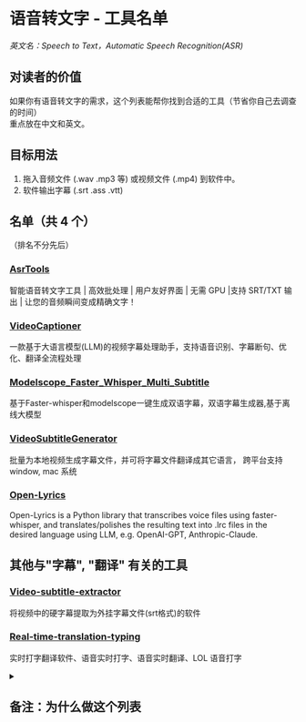 # 语音转文字 - 工具名单
*英文名：Speech to Text，Automatic Speech Recognition(ASR)*

## 对读者的价值
如果你有语音转文字的需求，这个列表能帮你找到合适的工具（节省你自己去调查的时间）   
重点放在中文和英文。

## 目标用法
1. 拖入音频文件 (.wav .mp3 等) 或视频文件 (.mp4) 到软件中。
2. 软件输出字幕 (.srt .ass .vtt)

## 名单（共 4 个）
（排名不分先后）

### [AsrTools](https://github.com/WEIFENG2333/AsrTools)
智能语音转文字工具 | 高效批处理 | 用户友好界面 | 无需 GPU |支持 SRT/TXT 输出 | 让您的音频瞬间变成精确文字！

### [VideoCaptioner](https://github.com/WEIFENG2333/VideoCaptioner)
一款基于大语言模型(LLM)的视频字幕处理助手，支持语音识别、字幕断句、优化、翻译全流程处理

### [Modelscope_Faster_Whisper_Multi_Subtitle](https://github.com/v3ucn/Modelscope_Faster_Whisper_Multi_Subtitle)
基于Faster-whisper和modelscope一键生成双语字幕，双语字幕生成器,基于离线大模型

### [VideoSubtitleGenerator](https://github.com/buxuku/VideoSubtitleGenerator)
批量为本地视频生成字幕文件，并可将字幕文件翻译成其它语言， 跨平台支持 window, mac 系统

### [Open-Lyrics](https://github.com/zh-plus/openlrc)
Open-Lyrics is a Python library that transcribes voice files using faster-whisper, and translates/polishes the resulting text into .lrc files in the desired language using LLM, e.g. OpenAI-GPT, Anthropic-Claude.

## 其他与"字幕", "翻译" 有关的工具
### [Video-subtitle-extractor](https://github.com/YaoFANGUK/video-subtitle-extractor)
将视频中的硬字幕提取为外挂字幕文件(srt格式)的软件

### [Real-time-translation-typing](https://github.com/sxzxs/Real-time-translation-typing)
实时打字翻译软件、语音实时打字、语音实时翻译、LOL 语音打字

<!-- 

## 排行榜：最好用的前三名
（待写）

## 语音转文字工具
1. Whisper (OpenAI)
2. Microsoft Azure Speech Services
3. Google Cloud Speech-to-Text

<!-- 
[DeepSpeech](https://github.com/mozilla/DeepSpeech)
停止更新了。 

https://paperswithcode.com/task/automatic-speech-recognition

https://www.gladia.io/blog/best-open-source-speech-to-text-models

https://paperswithcode.com/task/speech-recognition

- [ ] 找一找国内的资料，别全看英文的。 
- 可以先问一圈所有 LLM。
    - Claude
    - ChatGPT 

leaderboard
-->


<details>
  <summary><h2>备注：为什么做这个列表</h2></summary>

我在做一个 [机翻字幕软件](https://github.com/1c7/Translate-Subtitle-File) 产品    
之前做过语音转文字功能，有用户反馈说功能很好用，希望继续维护，   
我一个人精力有限，做事必须做最有效的事情（不重复做事）    
如果市面上有优秀的语音转文字软件，我推荐用户去用这些软件（而不是自己造一个类似的）      
如果市面上没有这样的软件，我才考虑自己去做。

做产品前，先做市场调研，总是没错的。
</details>
